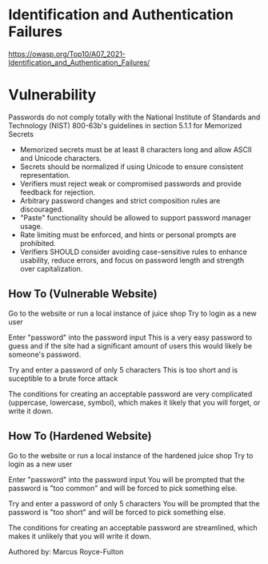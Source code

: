 # Identification and Authentication Failures
https://owasp.org/Top10/A07_2021-Identification_and_Authentication_Failures/


# Vulnerability

Passwords do not comply totally with the National Institute of Standards and Technology (NIST) 800-63b's guidelines in section 5.1.1 for Memorized Secrets

- Memorized secrets must be at least 8 characters long and allow ASCII and Unicode characters.
- Secrets should be normalized if using Unicode to ensure consistent representation.
- Verifiers must reject weak or compromised passwords and provide feedback for rejection.
- Arbitrary password changes and strict composition rules are discouraged.
- "Paste" functionality should be allowed to support password manager usage.
- Rate limiting must be enforced, and hints or personal prompts are prohibited.
- Verifiers SHOULD consider avoiding case-sensitive rules to enhance usability, reduce errors, and focus on password length and strength over capitalization.

## How To (Vulnerable Website)

Go to the website or run a local instance of juice shop
Try to login as a new user

Enter "password" into the password input
This is a very easy password to guess and if the site had a significant amount of users this would likely be someone's password.  

Try and enter a password of only 5 characters
This is too short and is suceptible to a brute force attack

The conditions for creating an acceptable password are very complicated (uppercase, lowercase, symbol), which makes it likely that you will forget, or write it down.

## How To (Hardened Website)

Go to the website or run a local instance of the hardened juice shop
Try to login as a new user

Enter "password" into the password input
You will be prompted that the password is "too common" and will be forced to pick something else. 

Try and enter a password of only 5 characters
You will be prompted that the password is "too short" and will be forced to pick something else. 

The conditions for creating an acceptable password are streamlined, which makes it unlikely that you will write it down.

Authored by: Marcus Royce-Fulton